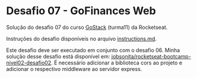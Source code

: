 # Desafio 07 - GoFinances Web

Solução do desafio 07 do curso [GoStack](https://rocketseat.com.br/gostack) (turma11) da Rocketseat.

Instruções do desafio disponíveis no arquivo [instructions.md](https://github.com/jobsonita/rocketseat-bootcamp-nivel03-desafio01/blob/master/instructions.md).

Este desafio deve ser executado em conjunto com o desafio 06. Minha solução desse desafio está disponível em: [jobsonita/rocketseat-bootcamp-nivel02-desafio02](https://github.com/jobsonita/rocketseat-bootcamp-nivel02-desafio02). É necessário adicionar a biblioteca cors ao projeto e adicionar o respectivo middleware ao servidor express.
